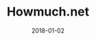 ---
layout: site
title: "Howmuch.net"
date: 2018-01-02
categories: [community]
version: 4.4.6
major: 4
minor: 4
patch: 6
slug: howmuch-net
link: https://howmuch.net/
submitter: lpolepeddi
permalink: /sites/:slug
---